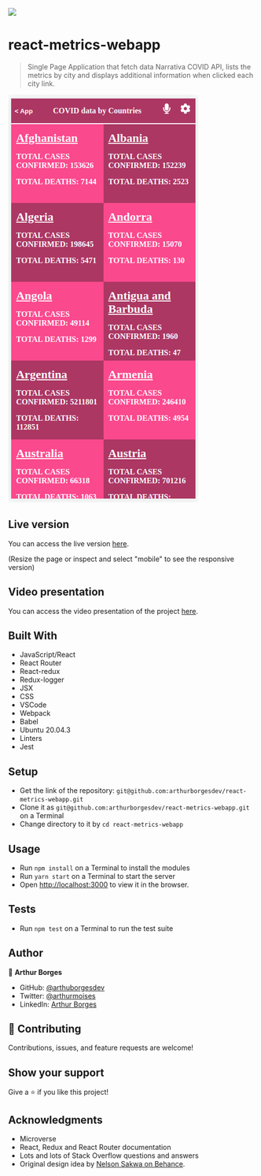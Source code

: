 ![](https://img.shields.io/badge/Microverse-blueviolet)

# react-metrics-webapp

> Single Page Application that fetch data Narrativa COVID API, lists the metrics by city and displays additional information when clicked each city link.

![screenshot](./screenshot.png)

## Live version

You can access the live version [here](https://compassionate-mcnulty-b5a7df.netlify.app/).

(Resize the page or inspect and select "mobile" to see the responsive version)

## Video presentation

You can access the video presentation of the project [here](https://www.loom.com/share/c6a43bddc4ef4909a79ce1dd5eb0ff15).

## Built With

- JavaScript/React
- React Router
- React-redux
- Redux-logger
- JSX
- CSS
- VSCode
- Webpack
- Babel
- Ubuntu 20.04.3
- Linters
- Jest

## Setup

- Get the link of the repository: `git@github.com:arthurborgesdev/react-metrics-webapp.git`
- Clone it as `git@github.com:arthurborgesdev/react-metrics-webapp.git` on a Terminal
- Change directory to it by `cd react-metrics-webapp`

## Usage

- Run `npm install` on a Terminal to install the modules
- Run `yarn start` on a Terminal to start the server 
- Open [http://localhost:3000](http://localhost:3000) to view it in the browser.

## Tests

- Run `npm test` on a Terminal to run the test suite

## Author

👤 **Arthur Borges**

- GitHub: [@arthuborgesdev](https://github.com/arthurborgesdev)
- Twitter: [@arthurmoises](https://twitter.com/arthurmoises)
- LinkedIn: [Arthur Borges](https://linkedin.com/in/arthurmoises)

## 🤝 Contributing

Contributions, issues, and feature requests are welcome!

## Show your support

Give a ⭐️ if you like this project!

## Acknowledgments

- Microverse
- React, Redux and React Router documentation
- Lots and lots of Stack Overflow questions and answers
- Original design idea by [Nelson Sakwa on Behance](https://www.behance.net/sakwadesignstudio).